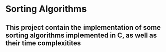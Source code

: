 # Sorting Algorithms

## This project contain the implementation of some sorting algorithms implemented in C, as well as their time complexitites